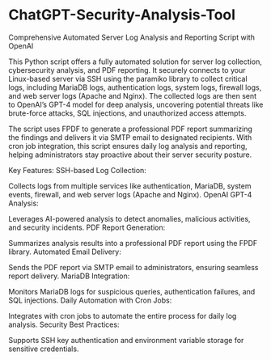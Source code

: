 # ChatGPT-Security-Analysis-Tool
Comprehensive Automated Server Log Analysis and Reporting Script with OpenAI

This Python script offers a fully automated solution for server log collection, cybersecurity analysis, and PDF reporting. It securely connects to your Linux-based server via SSH using the paramiko library to collect critical logs, including MariaDB logs, authentication logs, system logs, firewall logs, and web server logs (Apache and Nginx). The collected logs are then sent to OpenAI’s GPT-4 model for deep analysis, uncovering potential threats like brute-force attacks, SQL injections, and unauthorized access attempts.

The script uses FPDF to generate a professional PDF report summarizing the findings and delivers it via SMTP email to designated recipients. With cron job integration, this script ensures daily log analysis and reporting, helping administrators stay proactive about their server security posture.

Key Features:
SSH-based Log Collection:

Collects logs from multiple services like authentication, MariaDB, system events, firewall, and web server logs (Apache and Nginx).
OpenAI GPT-4 Analysis:

Leverages AI-powered analysis to detect anomalies, malicious activities, and security incidents.
PDF Report Generation:

Summarizes analysis results into a professional PDF report using the FPDF library.
Automated Email Delivery:

Sends the PDF report via SMTP email to administrators, ensuring seamless report delivery.
MariaDB Integration:

Monitors MariaDB logs for suspicious queries, authentication failures, and SQL injections.
Daily Automation with Cron Jobs:

Integrates with cron jobs to automate the entire process for daily log analysis.
Security Best Practices:

Supports SSH key authentication and environment variable storage for sensitive credentials.
